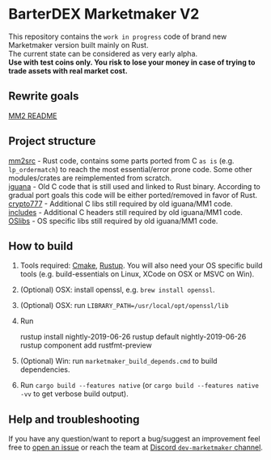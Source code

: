 # BarterDEX Marketmaker V2

This repository contains the `work in progress` code of brand new Marketmaker version built mainly on Rust.  
The current state can be considered as very early alpha.  
**Use with test coins only. You risk to lose your money in case of trying to trade assets with real market cost.**

## Rewrite goals

[MM2 README](mm2src/README.md)

## Project structure

[mm2src](mm2src) - Rust code, contains some parts ported from C `as is` (e.g. `lp_ordermatch`) to reach the most essential/error prone code. Some other modules/crates are reimplemented from scratch.  
[iguana](iguana) - Old C code that is still used and linked to Rust binary. According to gradual port goals this code will be either ported/removed in favor of Rust.  
[crypto777](crypto777) - Additional C libs still required by old iguana/MM1 code.  
[includes](includes) - Additional C headers still required by old iguana/MM1 code.  
[OSlibs](OSlibs) - OS specific libs still required by old iguana/MM1 code.  
 
## How to build

1. Tools required: [Cmake](https://cmake.org/install/), [Rustup](https://rustup.rs/). You will also need your OS specific build tools (e.g. build-essentials on Linux, XCode on OSX or MSVC on Win).
1. (Optional) OSX: install openssl, e.g. `brew install openssl`.  
1. (Optional) OSX: run `LIBRARY_PATH=/usr/local/opt/openssl/lib`
1. Run

    rustup install nightly-2019-06-26
    rustup default nightly-2019-06-26
    rustup component add rustfmt-preview

1. (Optional) Win: run `marketmaker_build_depends.cmd` to build dependencies.
1. Run `cargo build --features native` (or `cargo build --features native -vv` to get verbose build output).

## Help and troubleshooting

If you have any question/want to report a bug/suggest an improvement feel free to [open an issue](https://github.com/artemii235/SuperNET/issues/new) or reach the team at [Discord `dev-marketmaker` channel](https://discord.gg/PGxVm2y).  
